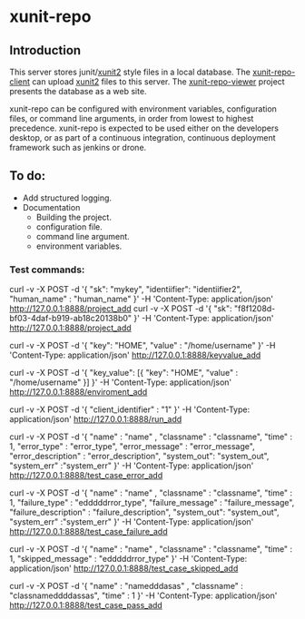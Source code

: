 # xunit-repo

## Introduction

This server stores junit/[xunit2](https://xunit.net/) style files in a local database. The [xunit-repo-client](https://github.com/osynge/xunit-repo-client) can upload [xunit2](https://xunit.net/) files to this server. The [xunit-repo-viewer](https://github.com/osynge/xunit-repo-viewer) project presents the database as a web site.

xunit-repo can be configured with environment variables, configuration files, or command line arguments, in order from lowest to highest precedence. xunit-repo is expected to be used either on the developers desktop, or as part of a continuous integration, continuous deployment framework such as jenkins or drone.

## To do:

* Add structured logging.
* Documentation
    * Building the project.
    * configuration file.
    * command line argument.
    * environment variables.

### Test commands:

curl -v -X POST -d '{ "sk": "mykey", "identiifier": "identiifier2", "human_name" : "human_name" }' -H 'Content-Type: application/json' http://127.0.0.1:8888/project_add
curl -v -X POST -d '{  "sk": "f8f1208d-bf03-4daf-b919-ab18c20138b0" }' -H 'Content-Type: application/json' http://127.0.0.1:8888/project_add


curl -v -X POST -d '{  "key": "HOME", "value" : "/home/username" }' -H 'Content-Type: application/json' http://127.0.0.1:8888/keyvalue_add



curl -v -X POST -d '{  "key_value": [{  "key": "HOME", "value" : "/home/username" }] }' -H 'Content-Type: application/json' http://127.0.0.1:8888/enviroment_add


curl -v -X POST -d '{ "client_identifier" : "1"  }' -H 'Content-Type: application/json' http://127.0.0.1:8888/run_add

curl -v -X POST -d '{ "name" : "name" , "classname" : "classname", "time" : 1, "error_type" : "error_type", "error_message" : "error_message", "error_description" : "error_description", "system_out": "system_out", "system_err" :"system_err" }' -H 'Content-Type: application/json' http://127.0.0.1:8888/test_case_error_add


curl -v -X POST -d '{ "name" : "name" , "classname" : "classname", "time" : 1, "failure_type" : "edddddrror_type", "failure_message" : "failure_message", "failure_description" : "failure_description", "system_out": "system_out", "system_err" :"system_err" }' -H 'Content-Type: application/json' http://127.0.0.1:8888/test_case_failure_add

curl -v -X POST -d '{ "name" : "name" , "classname" : "classname", "time" : 1, "skipped_message" : "edddddrror_type" }' -H 'Content-Type: application/json' http://127.0.0.1:8888/test_case_skipped_add

curl -v -X POST -d '{ "name" : "namedddasas" , "classname" : "classnameddddassas", "time" : 1  }' -H 'Content-Type: application/json' http://127.0.0.1:8888/test_case_pass_add
